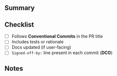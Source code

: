
## Summary
<!-- What does this PR do? -->

## Checklist
- [ ] Follows **Conventional Commits** in the PR title
- [ ] Includes tests or rationale
- [ ] Docs updated (if user-facing)
- [ ] `Signed-off-by:` line present in each commit (**DCO**)

## Notes
<!-- Additional context -->
